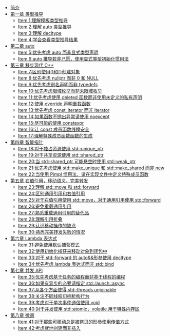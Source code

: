 - [简介](./Introduction.md)
- [第一章 类型推导]()
  - [Item 1:理解模板类型推导](./1.DeducingTypes/item1.md)
  - [Item 2:理解 auto 类型推导](./1.DeducingTypes/item2.md)
  - [Item 3:理解 decltype](./1.DeducingTypes/item3.md)
  - [Item 4:学会查看类型推导结果](./1.DeducingTypes/item4.md)
- [第二章 auto]()
  - [Item 5:优先考虑 auto 而非显式类型声明](./2.Auto/item5.md)
  - [Item 6:auto 推导若非己愿，使用显式类型初始化惯用法](./2.Auto/item6.md)
- [第三章 移步现代 C++]()
  - [Item 7:区别使用()和{}创建对象](./3.MovingToModernCpp/item7.md)
  - [Item 8:优先考虑 nullptr 而非 0 和 NULL](./3.MovingToModernCpp/item8.md)
  - [Item 9:优先考虑别名声明而非 typedefs](./3.MovingToModernCpp/item9.md)
  - [Item 10:优先考虑限域枚举而非未限域枚举](./3.MovingToModernCpp/item10.md)
  - [Item 11:优先考虑使用 deleted 函数而非使用未定义的私有声明](./3.MovingToModernCpp/item11.md)
  - [Item 12:使用 override 声明重载函数](./3.MovingToModernCpp/item12.md)
  - [Item 13:优先考虑 const_iterator 而非 iterator](./3.MovingToModernCpp/item13.md)
  - [Item 14:如果函数不抛出异常请使用 noexcept](./3.MovingToModernCpp/item14.md)
  - [Item 15:尽可能的使用 constexpr](./3.MovingToModernCpp/item15.md)
  - [Item 16:让 const 成员函数线程安全](./3.MovingToModernCpp/item16.md)
  - [Item 17:理解特殊成员函数函数的生成](./3.MovingToModernCpp/item17.md)
- [第四章 智能指针]()
  - [Item 18:对于独占资源使用 std::unique_ptr](./4.SmartPointers/item18.md)
  - [Item 19:对于共享资源使用 std::shared_ptr](./4.SmartPointers/item19.md)
  - [Item 20:当 std::shared_ptr 可能悬空时使用 std::weak_ptr](./4.SmartPointers/item20.md)
  - [Item 21:优先考虑使用 std::make_unique 和 std::make_shared 而非 new](./4.SmartPointers/item21.md)
  - [Item 22:当使用 Pimpl 惯用法，请在实现文件中定义特殊成员函数](./4.SmartPointers/item22.md)
- [第五章 右值引用，移动语义，完美转发]()
  - [Item 23:理解 std::move 和 std::forward](./5.RRefMovSemPerfForw/item23.md)
  - [Item 24:区别通用引用和右值引用](./5.RRefMovSemPerfForw/item24.md)
  - [Item 25:对于右值引用使用 std::move，对于通用引用使用 std::forward](./5.RRefMovSemPerfForw/item25.md)
  - [Item 26:避免重载通用引用](./5.RRefMovSemPerfForw/item26.md)
  - [Item 27:熟悉重载通用引用的替代品](./5.RRefMovSemPerfForw/item27.md)
  - [Item 28:理解引用折叠](./5.RRefMovSemPerfForw/item28.md)
  - [Item 29:认识移动操作的缺点](./5.RRefMovSemPerfForw/item29.md)
  - [Item 30:熟悉完美转发失败的情况](./5.RRefMovSemPerfForw/item30.md)
- [第六章 Lambda 表达式]()
  - [Item 31:避免使用默认捕获模式](./6.LambdaExpressions/item31.md)
  - [Item 32:使用初始化捕获来移动对象到闭包中](./6.LambdaExpressions/item32.md)
  - [Item 33:对于 std::forward 的 auto&&形参使用 decltype](./6.LambdaExpressions/item33.md)
  - [Item 34:优先考虑 lambda 表达式而非 std::bind](./6.LambdaExpressions/item34.md)
- [第七章 并发 API]()
  - [Item 35:优先考虑基于任务的编程而非基于线程的编程](./7.TheConcurrencyAPI/Item35.md)
  - [Item 36:如果有异步的必要请指定 std::launch::async](./7.TheConcurrencyAPI/item36.md)
  - [Item 37:从各个方面使得 std::threads unjoinable](./7.TheConcurrencyAPI/item37.md)
  - [Item 38:关注不同线程句柄析构行为](./7.TheConcurrencyAPI/item38.md)
  - [Item 39:考虑对于单次事件通信使用 void](./7.TheConcurrencyAPI/item39.md)
  - [Item 40:对于并发使用 std::atomic，volatile 用于特殊内存区](./7.TheConcurrencyAPI/item40.md)
- [第八章 微调]()
  - [Item 41:对于那些可移动总是被拷贝的形参使用传值方式](./8.Tweaks/item41.md)
  - [Item 42:考虑就地创建而非插入](./8.Tweaks/item42.md)
